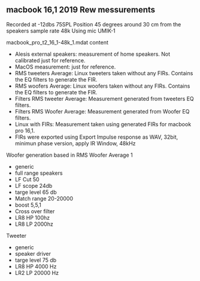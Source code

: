 ## macbook 16,1 2019 Rew messurements

Recorded at -12dbs 75SPL 
Position 45 degrees around 30 cm from the speakers
sample rate 48k
Using mic UMIK-1


macbook_pro_t2_16_1-48k_1.mdat content
 - Alesis external speakers: measurement of home speakers. Not calibrated just for reference.
 - MacOS measurement: just for reference.
 - RMS tweeters Average: Linux tweeters taken without any FIRs. Contains the EQ filters to generate the FIR.
 - RMS woofers Average: Linux woofers taken without any FIRs. Contains the EQ filters to generate the FIR.
 - Filters RMS tweeter Average: Measurement generated from tweeters EQ filters.
 - Filters RMS Woofer Average: Measurement generated from Woofer EQ filters.
 - Linux with FIRs: Measurement taken using generated FIRs for macbook pro 16,1.
 - FIRs were exported using Export Impulse response as WAV, 32bit, minimun phase version, apply IR Window, 48kHz
 
 
 Woofer generation based in RMS Woofer Average 1
 
 - generic
 - full range speakers
 - LF Cut 50
 - LF scope 24db
 - targe level 65 db
 - Match range 20-20000
 - boost 5,5,1
 - Cross over filter
 - LR8 HP 100hz
 - LR8 LP 2000hz
 
Tweeter

 - generic
 - speaker driver
 - targe level 75 db
 - LR8 HP 4000 Hz
 - LR2 LP 20000 Hz